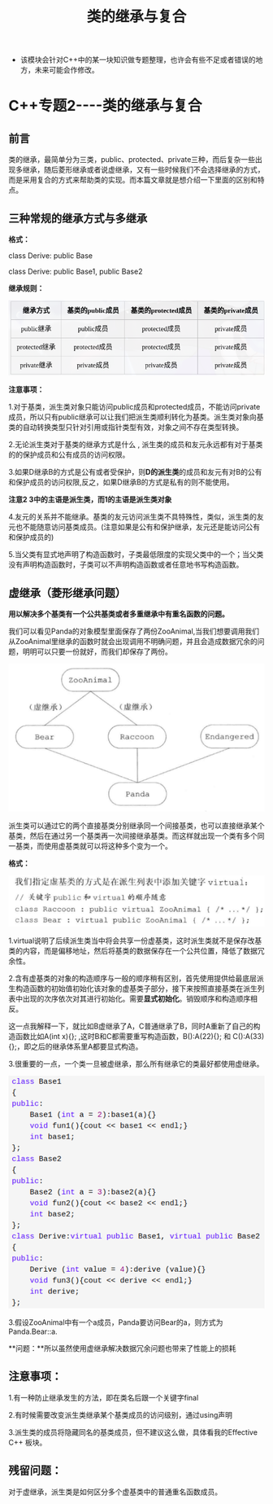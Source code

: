 ﻿---
layout: post
title:  "类的继承与复合"
data: 星期三, 12. 二月 2020 03:44下午 
categories: C++
tags: 专题
---
* 该模块会针对C++中的某一块知识做专题整理，也许会有些不足或者错误的地方，未来可能会作修改。

# C++专题2----类的继承与复合

## 前言
类的继承，最简单分为三类，public、protected、private三种，而后复杂一些出现多继承，随后菱形继承或者说虚继承，又有一些时候我们不会选择继承的方式，而是采用复合的方式来帮助类的实现。而本篇文章就是想介绍一下里面的区别和特点。

## 三种常规的继承方式与多继承
**格式：**

class Derive: public Base

class Derive: public Base1, public Base2 

**继承规则：**

![](https://github.com/LLLibra/LLLibra.github.io/raw/master/_posts/imgs/20200212-161639.png)

**注意事项：**

1.对于基类，派生类对象只能访问public成员和protected成员，不能访问private成员，所以只有public继承可以让我们把派生类顺利转化为基类。派生类对象向基类的自动转换类型只针对引用或指针类型有效，对象之间不存在类型转换。

2.无论派生类对于基类的继承方式是什么 , 派生类的成员和友元永远都有对于基类的的保护成员和公有成员的访问权限。

3.如果D继承B的方式是公有或者受保护，则**D的派生类**的成员和友元有对B的公有和保护成员的访问权限,反之，如果D继承B的方式是私有的则不能使用。

**注意2 3中的主语是派生类，而1的主语是派生类对象**

4.友元的关系并不能继承。基类的友元访问派生类不具特殊性，类似，派生类的友元也不能随意访问基类成员。(注意如果是公有和保护继承，友元还是能访问公有和保护成员的)

5.当父类有显式地声明了构造函数时，子类最低限度的实现父类中的一个；当父类没有声明构造函数时，子类可以不声明构造函数或者任意地书写构造函数。

## 虚继承（菱形继承问题）
**用以解决多个基类有一个公共基类或者多重继承中有重名函数的问题。**
 
 我们可以看见Panda的对象模型里面保存了两份ZooAnimal,当我们想要调用我们从ZooAnimal里继承的函数时就会出现调用不明确问题，并且会造成数据冗余的问题，明明可以只要一份就好，而我们却保存了两份。

![](https://github.com/LLLibra/LLLibra.github.io/raw/master/_posts/imgs/20200212-163439.png)

派生类可以通过它的两个直接基类分别继承同一个间接基类，也可以直接继承某个基类，然后在通过另一个基类再一次间接继承基类。而这样就出现一个类有多个同一基类，而使用虚基类就可以将这种多个变为一个。

**格式：**

![](https://github.com/LLLibra/LLLibra.github.io/raw/master/_posts/imgs/20200212-163302.png)



1.virtual说明了后续派生类当中将会共享一份虚基类，这时派生类就不是保存改基类的内容，而是偏移地址，然后将基类的数据保存在一个公共位置，降低了数据冗余性。

2.含有虚基类的对象的构造顺序与一般的顺序稍有区别，首先使用提供给最底层派生构造函数的初始值初始化该对象的虚基类子部分，接下来按照直接基类在派生列表中出现的次序依次对其进行初始化。需要**显式初始化**。销毁顺序和构造顺序相反。
>
这一点我解释一下，就比如B虚继承了A，C普通继承了B，同时A重新了自己的构造函数比如A(int x){}; ,这时B和C都需要重写构造函数，B():A(22){}; 和 C():A(33){};，即之后的继承体系里A都要显式构造。

3.很重要的一点，一个类一旦被虚继承，那么所有继承它的类最好都使用虚继承。

![](https://github.com/LLLibra/LLLibra.github.io/raw/master/_posts/imgs/20200212-170533.png)

3.假设ZooAnimal中有一个a成员，Panda要访问Bear的a，则方式为Panda.Bear::a.

**问题：**所以虽然使用虚继承解决数据冗余问题也带来了性能上的损耗

## 注意事项：
1.有一种防止继承发生的方法，即在类名后跟一个关键字final

2.有时候需要改变派生类继承某个基类成员的访问级别，通过using声明

3.派生类的成员将隐藏同名的基类成员，但不建议这么做，具体看我的Effective C++ 板块。

## 残留问题：
对于虚继承，派生类是如何区分多个虚基类中的普通重名函数成员。







